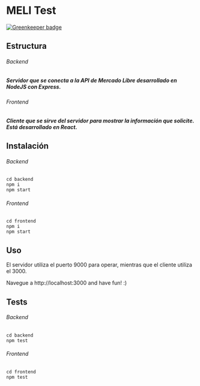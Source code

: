 # MELI Test

[![Greenkeeper badge](https://badges.greenkeeper.io/AleTid5/MELI-Test.svg)](https://greenkeeper.io/)

## Estructura
###### Backend
##### Servidor que se conecta a la API de Mercado Libre desarrollado en NodeJS con Express.
###### Frontend
##### Cliente que se sirve del servidor para mostrar la información que solicite. Está desarrollado en React.

## Instalación
###### Backend
```
cd backend 
npm i
npm start
```
###### Frontend
```
cd frontend 
npm i
npm start
```

## Uso
El servidor utiliza el puerto 9000 para operar, mientras que el cliente utiliza el 3000.

Navegue a http://localhost:3000 and have fun! :)

## Tests
###### Backend
```
cd backend 
npm test
```
###### Frontend
```
cd frontend 
npm test
```
